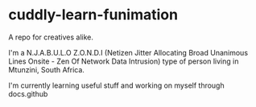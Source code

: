 # cuddly-learn-funimation
A repo for creatives alike.

I'm a N.J.A.B.U.L.O  Z.O.N.D.I (Netizen Jitter Allocating Broad Unanimous Lines Onsite - Zen Of Network Data Intrusion) type of person living in Mtunzini, South Africa.

I'm currently learning useful stuff and working on myself through docs.github
